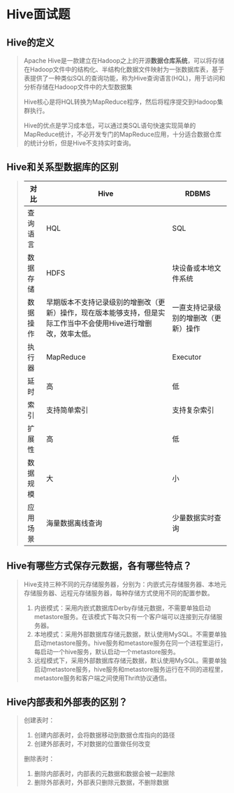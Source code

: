 # Hive面试题

## Hive的定义

> Apache Hive是一款建立在Hadoop之上的开源**数据仓库系统**，可以将存储在Hadoop文件中的结构化、半结构化数据文件映射为一张数据库表，基于表提供了一种类似SQL的查询功能，称为Hive查询语言(HQL)，用于访问和分析存储在Hadoop文件中的大型数据集
>
> Hive核心是将HQL转换为MapReduce程序，然后将程序提交到Hadoop集群执行。
>
> Hive的优点是学习成本低，可以通过类SQL语句快速实现简单的MapReduce统计，不必开发专门的MapReduce应用，十分适合数据仓库的统计分析，但是Hive不支持实时查询。

## Hive和关系型数据库的区别

> | 对比     | Hive                                                         | RDBMS                                |
> | -------- | ------------------------------------------------------------ | ------------------------------------ |
> | 查询语言 | HQL                                                          | SQL                                  |
> | 数据存储 | HDFS                                                         | 块设备或本地文件系统                 |
> | 数据操作 | 早期版本不支持记录级别的增删改（更新）操作，现在版本能够支持，但是实际工作当中不会使用Hive进行增删改，效率太低。 | 一直支持记录级别的增删改（更新）操作 |
> | 执行器   | MapReduce                                                    | Executor                             |
> | 延时     | 高                                                           | 低                                   |
> | 索引     | 支持简单索引                                                 | 支持复杂索引                         |
> | 扩展性   | 高                                                           | 低                                   |
> | 数据规模 | 大                                                           | 小                                   |
> | 应用场景 | 海量数据离线查询                                             | 少量数据实时查询                     |
>
> 

## Hive有哪些方式保存元数据，各有哪些特点？

> Hive支持三种不同的元存储服务器，分别为：内嵌式元存储服务器、本地元存储服务器、远程元存储服务器，每种存储方式使用不同的配置参数。
>
> 1. 内嵌模式：采用内嵌式数据库Derby存储元数据，不需要单独启动metastore服务。在该模式下每次只有一个客户端可以连接到元存储服务器。
> 2. 本地模式：采用外部数据库存储元数据，默认使用MySQL。不需要单独启动metastore服务。hive服务和metastore服务在同一个进程里运行，每启动一个hive服务，默认启动一个metastore服务。
> 3. 远程模式下，采用外部数据库存储元数据，默认使用MySQL。需要单独启动metastore服务，hive服务和metastore服务运行在不同的进程里，metastore服务和客户端之间使用Thrift协议通信。

## Hive内部表和外部表的区别？

> 创建表时：
>
> 1. 创建内部表时，会将数据移动到数据仓库指向的路径
> 2. 创建外部表时，不对数据的位置做任何改变
>
> 删除表时：
>
> 1. 删除内部表时，内部表的元数据和数据会被一起删除
> 2. 删除外部表时，外部表只删除元数据，不删除数据

